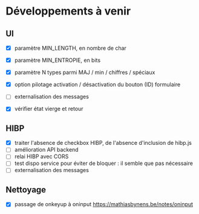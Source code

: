 # Développements à venir

## UI

- [X] paramètre MIN_LENGTH, en nombre de char
- [X] paramètre MIN_ENTROPIE, en bits
- [X] paramètre N types parmi MAJ / min / chiffres / spéciaux
- [X] option pilotage activation / désactivation du bouton (ID) formulaire 
- [ ] externalisation des messages
- [X] vérifier état vierge et retour


## HIBP

- [X] traiter l'absence de checkbox HIBP, de l'absence d'inclusion de hibp.js
- [ ] amélioration API backend
- [ ] relai HIBP avec CORS
- [ ] test dispo service pour éviter de bloquer : il semble que pas nécessaire
- [ ] externalisation des messages

## Nettoyage

- [X] passage de onkeyup à oninput https://mathiasbynens.be/notes/oninput
